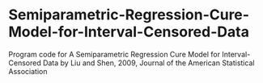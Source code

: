 # Semiparametric-Regression-Cure-Model-for-Interval-Censored-Data
Program code for A Semiparametric Regression Cure Model for Interval-Censored Data by Liu and Shen, 2009, Journal of the American Statistical Association
